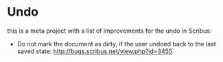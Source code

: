 # Undo

this is a meta project with a list of improvements for the undo in Scribus:

- Do not mark the document as dirty, if the user undoed back to the last saved state: <http://bugs.scribus.net/view.php?id=3455>

